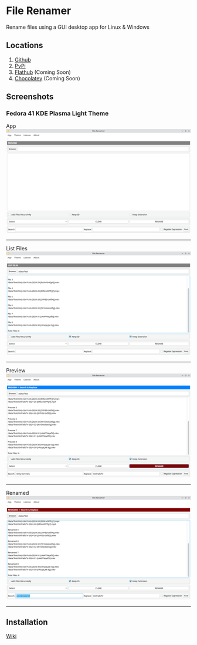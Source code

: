 # File Renamer
Rename files using a GUI desktop app for Linux & Windows

## Locations

1. [Github](https://github.com/mcarlos101/file-renamer)
1. [PyPi](https://pypi.org/project/io.github.mcarlos101.file-renamer/)
1. [Flathub](https://flathub.org/apps/io.github.mcarlos101.file-renamer) (Coming Soon)
1. [Chocolatey](https://chocolatey.org) (Coming Soon)

## Screenshots

### Fedora 41 KDE Plasma Light Theme
App
![file-renamer app](https://raw.githubusercontent.com/mcarlos101/file-renamer/refs/heads/main/screenshots/fedora-linux-41/light/01-file-renamer-app.png)

***

List Files
![List Files](https://raw.githubusercontent.com/mcarlos101/file-renamer/refs/heads/main/screenshots/fedora-linux-41/light/02-file-renamer-list-files.png)

***

Preview
![Preview](https://raw.githubusercontent.com/mcarlos101/file-renamer/refs/heads/main/screenshots/fedora-linux-41/light/03-file-renamer-preview.png)

***

Renamed
![Renamed](https://raw.githubusercontent.com/mcarlos101/file-renamer/refs/heads/main/screenshots/fedora-linux-41/light/04-file-renamer-renamed.png)

***

## Installation

[Wiki](https://github.com/mcarlos101/file-renamer/wiki)
